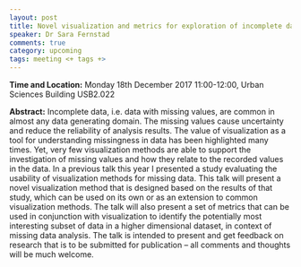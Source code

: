 ```yaml
---
layout: post
title: Novel visualization and metrics for exploration of incomplete data
speaker: Dr Sara Fernstad
comments: true
category: upcoming
tags: meeting <+ tags +>
---
```


__Time and Location:__ Monday 18th December 2017 11:00-12:00, Urban Sciences Building USB2.022

__Abstract:__ Incomplete data, i.e. data with missing values, are common in almost any data generating domain. The missing values cause uncertainty and reduce the reliability of analysis results. The value of visualization as a tool for understanding missingness in data has been highlighted many times. Yet, very few visualization methods are able to support the investigation of missing values and how they relate to the recorded values in the data. In a previous talk this year I presented a study evaluating the usability of visualization methods for missing data. This talk will present a novel visualization method that is designed based on the results of that study, which can be used on its own or as an extension to common visualization methods. The talk will also present a set of metrics that can be used in conjunction with visualization to identify the potentially most interesting subset of data in a higher dimensional dataset, in context of missing data analysis. The talk is intended to present and get feedback on research that is to be submitted for publication – all comments and thoughts will be much welcome.
